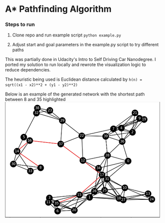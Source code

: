 # A\* Pathfinding Algorithm

### Steps to run

1. Clone repo and run example script `python example.py`

2. Adjust start and goal parameters in the example.py script to try different paths

This was partially done in Udacity's Intro to Self Driving Car Nanodegree. I ported my solution to run locally and rewrote the visualization logic to reduce dependencies.

The heuristic being used is Euclidean distance calculated by `h(n) = sqrt((x1 - x2)**2 + (y1 - y2)**2)`

Below is an example of the generated network with the shortest path between 8 and 35 highlighted
![Shortest path between node 8 and 35](/network.png?raw=true)
